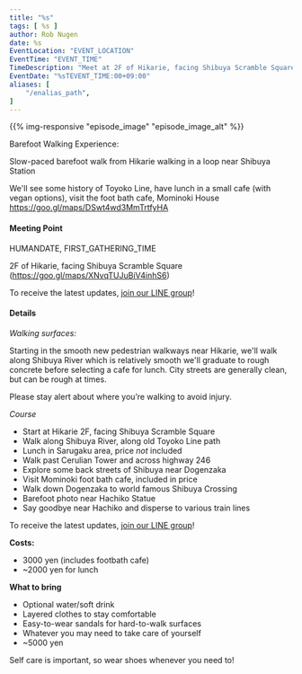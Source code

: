 ```yaml
---
title: "%s"
tags: [ %s ]
author: Rob Nugen
date: %s
EventLocation: "EVENT_LOCATION"
EventTime: "EVENT_TIME"
TimeDescription: "Meet at 2F of Hikarie, facing Shibuya Scramble Square."
EventDate: "%sTEVENT_TIME:00+09:00"
aliases: [
    "/enalias_path",
]
---
```


{{% img-responsive "episode_image" "episode_image_alt" %}}

Barefoot Walking Experience:

Slow-paced barefoot walk from Hikarie
walking in a loop near Shibuya Station

We'll see some history of Toyoko Line,
have lunch in a small cafe (with vegan options),
visit the foot bath cafe, Mominoki House
https://goo.gl/maps/DSwt4wd3MmTrtfyHA


#### Meeting Point

HUMANDATE, FIRST_GATHERING_TIME

2F of Hikarie, facing Shibuya Scramble Square (https://goo.gl/maps/XNvqTUJuBiV4inhS6)

To receive the latest updates, [join our LINE group](/contact/)!

#### Details

*Walking surfaces:*

Starting in the smooth new pedestrian walkways near Hikarie, we'll
walk along Shibuya River which is relatively smooth
we'll graduate to rough concrete before selecting a cafe for lunch.
City streets are generally clean, but can be rough at times.

Please stay alert about
where you’re walking to avoid injury.

*Course*

* Start at Hikarie 2F, facing Shibuya Scramble Square
* Walk along Shibuya River, along old Toyoko Line path
* Lunch in Sarugaku area, price *not* included
* Walk past Cerulian Tower and across highway 246
* Explore some back streets of Shibuya near Dogenzaka
* Visit Mominoki foot bath cafe, included in price
* Walk down Dogenzaka to world famous Shibuya Crossing
* Barefoot photo near Hachiko Statue
* Say goodbye near Hachiko and disperse to various train lines

To receive the latest updates, [join our LINE group](/contact/)!

**Costs:**

* 3000 yen (includes footbath cafe)
* ~2000 yen for lunch

**What to bring**

* Optional water/soft drink
* Layered clothes to stay comfortable
* Easy-to-wear sandals for hard-to-walk surfaces
* Whatever you may need to take care of yourself
* ~5000 yen

Self care is important, so wear shoes whenever you need to!
